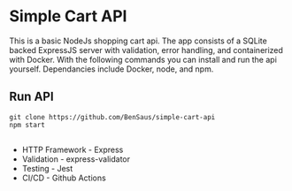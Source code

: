 # Simple Cart API

This is a basic NodeJs shopping cart api. The app consists of a SQLite backed ExpressJS server with validation, error handling, and containerized with Docker. With the following commands you can install and run the api yourself. Dependancies include Docker, node, and npm.

## Run API

```
git clone https://github.com/BenSaus/simple-cart-api
npm start
```

##

- HTTP Framework - Express
- Validation - express-validator
- Testing - Jest
- CI/CD - Github Actions
